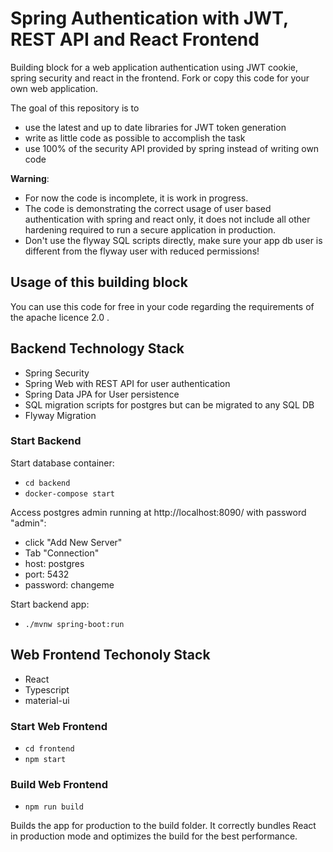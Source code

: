# Spring Authentication with JWT, REST API and React Frontend
Building block for a web application authentication using 
JWT cookie, spring security and react in the frontend. 
Fork or copy this code for your own web application.

The goal of this repository is to

* use the latest and up to date libraries for JWT token generation
* write as little code as possible to accomplish the task
* use 100% of the security API provided by spring instead of writing own code

**Warning**:

* For now the code is incomplete, it is work in progress.
* The code is demonstrating the correct usage of user based authentication with spring and react only, it does not include all other hardening required to run a secure application in production.
* Don't use the flyway SQL scripts directly, make sure your app db user is different from the flyway user with reduced permissions!

## Usage of this building block

You can use this code for free in your code regarding the requirements
of the apache licence 2.0 .

## Backend Technology Stack

* Spring Security
* Spring Web with REST API for user authentication
* Spring Data JPA for User persistence
* SQL migration scripts for postgres but can be migrated to any SQL DB
* Flyway Migration

### Start Backend

Start database container:

* ```cd backend```
* ```docker-compose start```

Access postgres admin running at http://localhost:8090/ with password "admin":

* click "Add New Server"
* Tab "Connection"
* host: postgres
* port: 5432
* password: changeme

Start backend app:

* ```./mvnw spring-boot:run```

## Web Frontend Techonoly Stack

* React
* Typescript
* material-ui

### Start Web Frontend

* ```cd frontend```
* ```npm start```

### Build Web Frontend

* ```npm run build```
  
Builds the app for production to the build folder.
It correctly bundles React in production mode and optimizes the build for the best performance.

